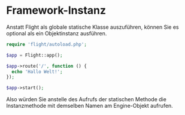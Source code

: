 # Framework-Instanz

Anstatt Flight als globale statische Klasse auszuführen, können Sie es optional als
ein Objektinstanz ausführen.

```php
require 'flight/autoload.php';

$app = Flight::app();

$app->route('/', function () {
  echo 'Hallo Welt!';
});

$app->start();
```

Also würden Sie anstelle des Aufrufs der statischen Methode die Instanzmethode mit
demselben Namen am Engine-Objekt aufrufen.
